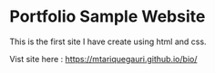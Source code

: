 # Portfolio Sample Website

This is the first site I have create using html and css.

Vist site here : https://mtariquegauri.github.io/bio/
